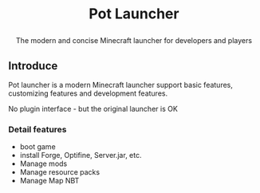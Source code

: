 # <p align="center">Pot Launcher</p>
<p align="center">The modern and concise Minecraft launcher for developers and players </p>

## Introduce
Pot launcher is a modern Minecraft launcher support basic features, customizing features and development features.

No plugin interface - but the original launcher is OK

### Detail features
- boot game
- install Forge, Optifine, Server.jar, etc.
- Manage mods
- Manage resource packs
- Manage Map NBT
